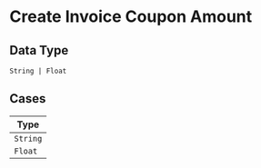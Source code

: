 
# Create Invoice Coupon Amount

## Data Type

`String | Float`

## Cases

| Type |
|  --- |
| `String` |
| `Float` |

